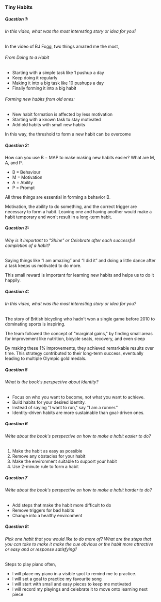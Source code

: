 ### Tiny Habits

##### Question 1:

###### In this video, what was the most interesting story or idea for you?

In the video of BJ Fogg, two things amazed me the most,

###### From Doing to a Habit

* Starting with a simple task like 1 pushup a day
* Keep doing it regularly
* Making it into a big task like 10 pushups a day
* Finally forming it into a big habit

###### Forming new habits from old ones:

* New habit formation is affected by less motivation
* Starting with a known task to stay motivated
* Add old habits with small new habits

In this way, the threshold to form a new habit can be overcome

##### Question 2:

How can you use B = MAP to make making new habits easier? What are M, A, and P.

* B = Behaviour
* M = Motivation
* A = Ability
* P = Prompt

All three things are essential in forming a behavior B.

Motivation, the ability to do something, and the correct trigger are necessary to form a habit. Leaving one and having another would make a habit temporary and won't result in a long-term habit.

##### Question 3:

###### Why is it important to "Shine" or Celebrate after each successful completion of a habit?

Saying things like “I am amazing” and “I did it” and doing a little dance after a task keeps us motivated to do more.

This small reward is important for learning new habits and helps us to do it happily.

##### Question 4:

###### In this video, what was the most interesting story or idea for you?

The story of British bicycling who hadn't won a single game before 2010 to dominating sports is inspiring.

The team followed the concept of "marginal gains," by finding small areas for improvement like  nutrition, bicycle seats, recovery, and even sleep

By making these 1% improvements, they achieved remarkable results over time. This strategy contributed to their long-term success, eventually leading to multiple Olympic gold medals.

##### Question 5

###### What is the book's perspective about Identity?

* Focus on who you want to become, not what you want to achieve.
* Build habits for your desired identity.
* Instead of saying "I want to run," say "I am a runner."
* Identity-driven habits are more sustainable than goal-driven ones.

##### Question 6

###### Write about the book's perspective on how to make a habit easier to do?

1. Make the habit as easy as possible
2. Remove any obstacles for your habit
3. Make the environment suitable to support your habit
4. Use 2-minute rule to form a habit

##### Question 7

###### Write about the book's perspective on how to make a habit harder to do?

* Add steps that make the habit more difficult to do
* Remove triggers for bad habits
* Change into a healthy environment

##### Question 8:

###### Pick one habit that you would like to do more of? What are the steps that you can take to make it make the cue obvious or the habit more attractive or easy and or response satisfying?

Steps to play piano often,

* I will place my piano in a visible spot to remind me to practice.
* I will set a goal to practice my favourite song
* I will start with small and easy pieces to keep me motivated
* I will record my playings and celebrate it to move onto learning next piece
